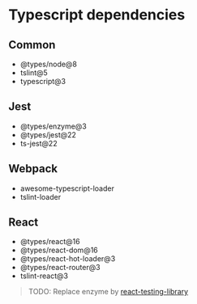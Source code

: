 # Typescript dependencies

## Common

- @types/node@8
- tslint@5
- typescript@3

## Jest

- @types/enzyme@3
- @types/jest@22
- ts-jest@22

## Webpack
- awesome-typescript-loader
- tslint-loader

## React

- @types/react@16
- @types/react-dom@16
- @types/react-hot-loader@3
- @types/react-router@3
- tslint-react@3

> TODO: Replace enzyme by [react-testing-library](https://github.com/kentcdodds/react-testing-library)
